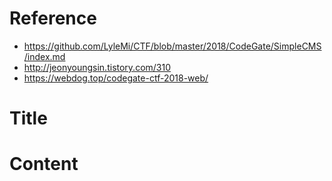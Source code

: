 # Reference

[//]: <> (文章所涉及到的技术点、WriteUp的链接)

* https://github.com/LyleMi/CTF/blob/master/2018/CodeGate/SimpleCMS/index.md
* http://jeonyoungsin.tistory.com/310
* https://webdog.top/codegate-ctf-2018-web/

# Title

[//]: <> (题目)



# Content

[//]: <> (WriteUp内容)


